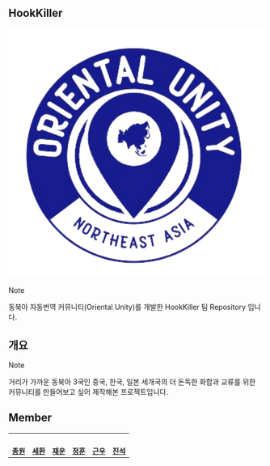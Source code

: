 ## HookKiller

<p>
    <img src="https://github.com/hook-killer/.github/blob/main/profile/asset/Logo.png?raw=true" width="700">
</p>

> [!NOTE]
> 동북아 자동번역 커뮤니티(Oriental Unity)를 개발한 HookKiller 팀 Repository 입니다.

## 개요

> [!NOTE]
> 거리가 가까운 동북아 3국인 중국, 한국, 일본 세개국의 더 돈독한 화합과 교류를 위한 커뮤니티를 만들어보고 싶어 제작해본 프로젝트입니다.

## Member

<table>
 <tr>
    <td align="center"><a href="https://github.com/donsonioc2010"><img src="https://avatars.githubusercontent.com/donsonioc2010" width="140px;" alt=""></a></td>
    <td align="center">
      <a href="https://github.com/bongsh0112"><img src="https://avatars.githubusercontent.com/bongsh0112" width="140px;" alt=""></a>
      </td>
    <td align="center"><a href="https://github.com/wooni89"><img src="https://avatars.githubusercontent.com/u/77907190?v=4" width="140px;" alt=""></a></td>
    <td align="center"><a href="https://github.com/lljh1992"><img src="https://avatars.githubusercontent.com/u/134458007?v=4" width="140px;" alt=""></a></td>
    <td align="center"><a href="https://github.com/kwchoi11"><img src="https://avatars.githubusercontent.com/u/131943335?v=4" width="140px;" alt=""></a></td>
    <td align="center"><a href="https://github.com/lgsok00"><img src="https://avatars.githubusercontent.com/u/80325051?v=4" width="140px;" alt=""></a></td>
  </tr>
  <tr>
    <td align="center"><a href="https://github.com/donsonioc2010"><b>종원</b></a></td>
    <td align="center"><a href="https://github.com/bongsh0112"><b>세환</b></a></td>
    <td align="center"><a href="https://github.com/wooni89"><b>재운</b></a></td>
    <td align="center"><a href="https://github.com/lljh1992"><b>정훈</b></a></td>
    <td align="center"><a href="https://github.com/kwchoi11"><b>근우</b></a></td>
    <td align="center"><a href="https://github.com/lgsok00"><b>진석</b></a></td>
  </tr>
</table>
